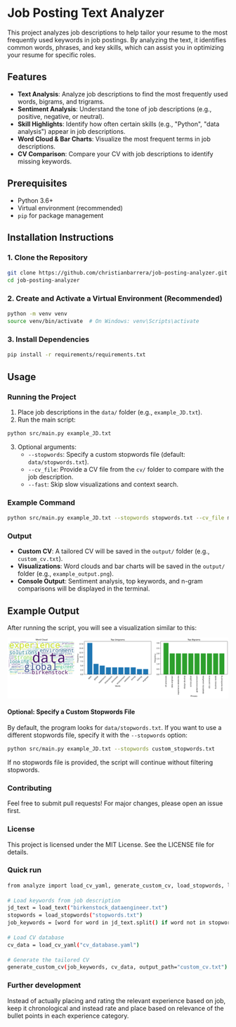 # Job Posting Text Analyzer

This project analyzes job descriptions to help tailor your resume to the most frequently used keywords in job postings. By analyzing the text, it identifies common words, phrases, and key skills, which can assist you in optimizing your resume for specific roles.

## Features

- **Text Analysis**: Analyze job descriptions to find the most frequently used words, bigrams, and trigrams.
- **Sentiment Analysis**: Understand the tone of job descriptions (e.g., positive, negative, or neutral).
- **Skill Highlights**: Identify how often certain skills (e.g., "Python", "data analysis") appear in job descriptions.
- **Word Cloud & Bar Charts**: Visualize the most frequent terms in job descriptions.
- **CV Comparison**: Compare your CV with job descriptions to identify missing keywords.

## Prerequisites

- Python 3.6+
- Virtual environment (recommended)
- `pip` for package management

## Installation Instructions

### 1. Clone the Repository
```bash
git clone https://github.com/christianbarrera/job-posting-analyzer.git
cd job-posting-analyzer
```

### 2. Create and Activate a Virtual Environment (Recommended)
```bash
python -m venv venv
source venv/bin/activate  # On Windows: venv\Scripts\activate
```

### 3. Install Dependencies
```bash
pip install -r requirements/requirements.txt
```

## Usage

### Running the Project
1. Place job descriptions in the `data/` folder (e.g., `example_JD.txt`).
2. Run the main script:
```bash
python src/main.py example_JD.txt
```
3. Optional arguments:
   - `--stopwords`: Specify a custom stopwords file (default: `data/stopwords.txt`).
   - `--cv_file`: Provide a CV file from the `cv/` folder to compare with the job description.
   - `--fast`: Skip slow visualizations and context search.

### Example Command
```bash
python src/main.py example_JD.txt --stopwords stopwords.txt --cv_file my_cv_data_engineering.txt --fast
```

### Output
- **Custom CV**: A tailored CV will be saved in the `output/` folder (e.g., `custom_cv.txt`).
- **Visualizations**: Word clouds and bar charts will be saved in the `output/` folder (e.g., `example_output.png`).
- **Console Output**: Sentiment analysis, top keywords, and n-gram comparisons will be displayed in the terminal.

## Example Output

After running the script, you will see a visualization similar to this:

<img src="output/example_output.png" alt="Example Output" width="900">

#### Optional: Specify a Custom Stopwords File
By default, the program looks for `data/stopwords.txt`. If you want to use a different stopwords file, specify it with the `--stopwords` option:
```bash
python src/main.py example_JD.txt --stopwords custom_stopwords.txt
```
If no stopwords file is provided, the script will continue without filtering stopwords.

### Contributing

Feel free to submit pull requests! For major changes, please open an issue first.

### License

This project is licensed under the MIT License. See the LICENSE file for details.

### Quick run
```bash
from analyze import load_cv_yaml, generate_custom_cv, load_stopwords, load_text

# Load keywords from job description
jd_text = load_text("birkenstock_dataengineer.txt")
stopwords = load_stopwords("stopwords.txt")
job_keywords = [word for word in jd_text.split() if word not in stopwords]

# Load CV database
cv_data = load_cv_yaml("cv_database.yaml")

# Generate the tailored CV
generate_custom_cv(job_keywords, cv_data, output_path="custom_cv.txt")
```

### Further development
Instead of actually placing and rating the relevant experience based on job, keep it chronological and instead rate and place based on relevance of the bullet points in each experience category.